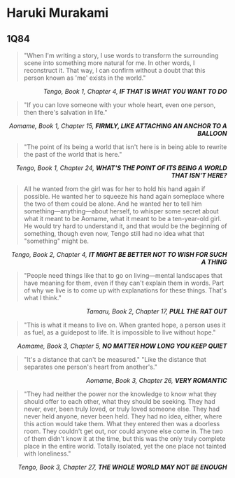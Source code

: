 # Haruki Murakami

## 1Q84

> "When I'm writing a story, I use words to transform the surrounding scene into something more natural for me. In other words, I reconstruct it. That way, I can confirm without a doubt that this person known as 'me' exists in the world."

<p align="right">
  <em>Tengo, Book 1, Chapter 4, <strong>IF THAT IS WHAT YOU WANT TO DO</strong></em>
</p>

> "If you can love someone with your whole heart, even one person, then there's salvation in life."

<p align="right">
  <em>Aomame, Book 1, Chapter 15, <strong>FIRMLY, LIKE ATTACHING AN ANCHOR TO A BALLOON</strong></em>
</p>

> "The point of its being a world that isn't here is in being able to rewrite the past of the world that is here."

<p align="right">
  <em>Tengo, Book 1, Chapter 24, <strong>WHAT'S THE POINT OF ITS BEING A WORLD THAT ISN'T HERE?</strong></em>
</p>

> All he wanted from the girl was for her to hold his hand again if possible. He wanted her to squeeze his hand again someplace where the two of them could be alone. And he wanted her to tell him something&mdash;anything&mdash;about herself, to whisper some secret about what it meant to be Aomame, what it meant to be a ten-year-old girl. He would try hard to understand it, and that would be the beginning of something, though even now, Tengo still had no idea what that "something" might be.

<p align="right">
  <em>Tengo, Book 2, Chapter 4, <strong>IT MIGHT BE BETTER NOT TO WISH FOR SUCH A THING</strong></em>
</p>

> "People need things like that to go on living&mdash;mental landscapes that have meaning for them, even if they can't explain them in words. Part of why we live is to come up with explanations for these things. That's what I think."

<p align="right">
  <em>Tamaru, Book 2, Chapter 17, <strong>PULL THE RAT OUT</strong></em>
</p>

> "This is what it means to live on. When granted hope, a person uses it as fuel, as a guidepost to life. It is impossible to live without hope."

<p align="right">
  <em>Aomame, Book 3, Chapter 5, <strong>NO MATTER HOW LONG YOU KEEP QUIET</strong></em>
</p>

> "It's a distance that can't be measured."
> "Like the distance that separates one person's heart from another's."

<p align="right">
  <em>Aomame, Book 3, Chapter 26, <strong>VERY ROMANTIC</strong></em>
</p>

> "They had neither the power nor the knowledge to know what they should offer to each other, what they should be seeking. They had never, ever, been truly loved, or truly loved someone else. They had never held anyone, never been held. They had no idea, either, where this action would take them. What they entered then was a doorless room. They couldn't get out, nor could anyone else come in. The two of them didn't know it at the time, but this was the only truly complete place in the entire world. Totally isolated, yet the one place not tainted with loneliness."

<p align="right">
  <em>Tengo, Book 3, Chapter 27, <strong>THE WHOLE WORLD MAY NOT BE ENOUGH</strong></em>
</p>
